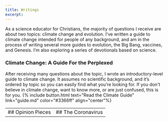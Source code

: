 ```yaml
---
title: Writings
excerpt:
---
```


As a science educator for Christians, the majority of questions I receive are about two topics: climate change and evolution. I've written a guide to climate change intended for people of any background, and am in the process of writing several more guides to evolution, the Big Bang, vaccines, and Genesis. I’m also exploring a series of devotionals based on science.

### Climate Change: A Guide For the Perplexed
After receiving many questions about the topic, I wrote an introductory-level guide to climate change. It assumes no scientific background, and it’s ordered by topic so you can easily find what you’re looking for. If you don't believe in climate change, want to know more, or are just confused, this is for you.
{% include button.html text="Read the Climate Guide" link="guide.md" color="#3366ff" align="center"%}

<table>
    <tr>
        <td> ## Opinion Pieces</td>
        <td> ## The Coronavirus</td>
    </tr>
</table>
